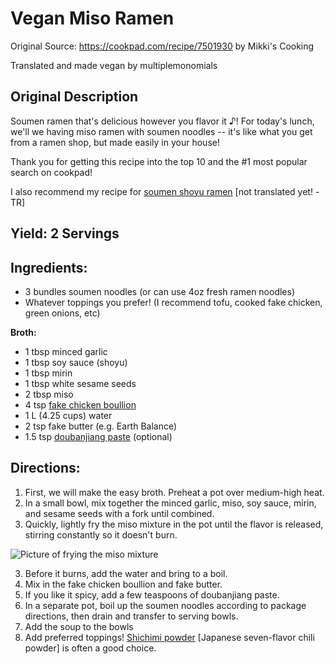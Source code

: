 # Vegan Miso Ramen

Original Source: https://cookpad.com/recipe/7501930 by Mikki's Cooking

Translated and made vegan by multiplemonomials

## Original Description
Soumen ramen that's delicious however you flavor it ♪!  For today's lunch, we'll we having miso ramen with soumen noodles -- it's like what you get from a ramen shop, but made easily in your house!

Thank you for getting this recipe into the top 10 and the #1 most popular search on cookpad!

I also recommend my recipe for [soumen shoyu ramen](https://cookpad.com/recipe/7332766) [not translated yet! -TR]

## Yield: 2 Servings

## Ingredients:

- 3 bundles soumen noodles (or can use 4oz fresh ramen noodles)
- Whatever toppings you prefer! (I recommend tofu, cooked fake chicken, green onions, etc)

**Broth:**
- 1 tbsp minced garlic
- 1 tbsp soy sauce (shoyu)
- 1 tbsp mirin
- 1 tbsp white sesame seeds
- 2 tbsp miso
- 4 tsp [fake chicken boullion](https://www.amazon.com/Better-Than-Bouillon-Chicken-Certified/dp/B000N7YKQK)
- 1 L (4.25 cups) water
- 2 tsp fake butter (e.g. Earth Balance)
- 1.5 tsp [doubanjiang paste](https://www.amazon.com/Natural-Plus-Green-Doubangjiang-Ingredient/dp/B08TVHRTDP/ref=sr_1_4?keywords=Doubanjiang&qid=1683396318&sr=8-4) (optional)

## Directions:

1. First, we will make the easy broth.  Preheat a pot over medium-high heat.
2. In a small bowl, mix together the minced garlic, miso, soy sauce, mirin, and sesame seeds with a fork until combined.
3. Quickly, lightly fry the miso mixture in the pot until the flavor is released, stirring constantly so it doesn't burn.

![Picture of frying the miso mixture](https://img.cpcdn.com/steps/35646832/m/b51bb7202f62d39c82b43a426a15e278?u=46684425&p=1681200103)

3. Before it burns, add the water and bring to a boil.
4. Mix in the fake chicken boullion and fake butter.
5. If you like it spicy, add a few teaspoons of doubanjiang paste.
6. In a separate pot, boil up the soumen noodles according to package directions, then drain and transfer to serving bowls.
7. Add the soup to the bowls
8. Add preferred toppings!  [Shichimi powder](https://www.amazon.com/cart/smart-wagon?newItems=d6b7f648-b73a-4399-916c-4ed9b437801b,1&ref_=sw_refresh) [Japanese seven-flavor chili powder] is often a good choice.
